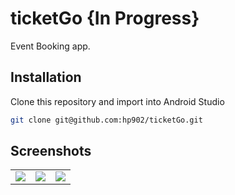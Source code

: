 # ticketGo {In Progress}
Event Booking app.

## Installation

Clone this repository and import into Android Studio

```bash
git clone git@github.com:hp902/ticketGo.git
```

## Screenshots

<table>
  <tr>
    <td><img src="https://user-images.githubusercontent.com/53827314/209836458-2a508985-cfb3-427e-b34a-09d02153aab2.png"</td>
    <td><img src="https://user-images.githubusercontent.com/53827314/209836495-cacc76b1-5dee-475b-8841-84fa4823600d.png"</td>
    <td><img src="https://user-images.githubusercontent.com/53827314/209836507-075a6d52-1d1d-4658-a028-ded3723bc315.png"</td>
  </tr>
 </table>

